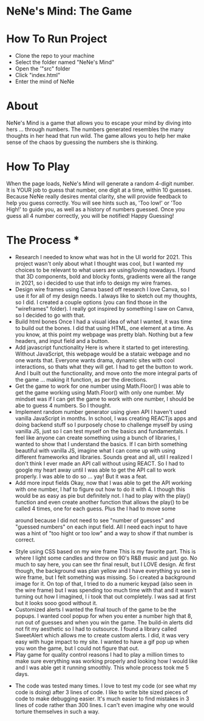 # NeNe's Mind: The Game

# How To Run Project
- Clone the repo to your machine
- Select the folder named "NeNe's Mind"
- Open the '"src" folder
- Click "index.html"
- Enter the mind of NeNe

# About 

NeNe's Mind is a game that allows you to escape your mind by diving into hers ... through numbers. The numbers generated resembles the many thoughts in her head that run wild. The game allows you to help her make sense of the chaos by guessing the numbers she is thinking. 

# How To Play 

When the page loads, NeNe's Mind will generate a random 4-digit number. It is YOUR job to guess that number, one digit at a time, within 10 guesses. Because NeNe really desires mental clarity, she will provide feedback to help you guess correctly. You will see hints such as, 'Too low!' or 'Too High!' to guide you, as well as a history of numbers guessed. Once you guess all 4 number correctly, you will be notified! Happy Guessing!

# The Process *
- Research
    I needed to know what was hot in the UI world for 2021. This project wasn't only about what I thought was cool, but I wanted my choices to be relevant to what users are using/loving nowadays. I found that 3D components, bold and blocky fonts, gradients were all the range in 2021, so i decided to use that info to design my wire frames.
- Design wire frames using Canva based off research
    I love Canva, so I use it for all of my design needs. I always like to sketch out my thoughts, so I did. I created a couple options (you can find those in the "wireframes" folder). I really got inspired by something I saw on Canva, so I decided to go with that.
- Build html bones
    Once I had a visual idea of what I wanted, it was time to build out the bones. I did that using HTML, one element at a time. As you know, at this point my webpage was pretty blah. Nothing but a few headers, and input field and a button.
- Add javascript functionality
    Here is where it started to get interesting. Without JavaScript, this webpage would be a stataic webpage and no one wants that. Everyone wants drama, dynamic sites with cool interactions, so thats what they will get. I had to get the button to work. And I built out the functionality, and move onto the more integral parts of the game ... making it function, as per the directions.
- Get the game to work for one number using Math.Floor()
    I was able to get the game working using Math.Floor() with only one number. My mindset was if I can get the game to work with one number, I should be abe to guess 4 numbers. So I thought.
- Implement random number generator using given API
    I haven't used vanilla JavaScript in months. In school, I was creating REACTjs apps and doing backend stuff so I purposely chose to challenge myself by using vanilla JS, just so I can test myself on the basics and fundamentals. I feel like anyone can create something using a bunch of libraries, I wanted to show that I understand the basics. If I can birth something beautiful with vanilla JS, imagine what I can come up with using different frameworks and libraries. Sounds great and all, util I realized I don't think I ever made an API call without using REACT. So I had to google my heart away until I was able to get the API call to work properly. I was able to do so ... yay! But it was a feat.
- Add more input fields 
    Okay, now that I was able to get the API working with one number, I haf to figure out how to do it with 4. I though this would be as easy as pie but definitely not. I had to play with the play() function and even create another function that allows the play() to be called 4 times, one for each guess. Plus the I had to move some <p> around because I did not need to see "number of guesses" and "guessed numbers" on each input field. All I need each input to have was a hint of "too hight or too low" and a way to show if that number is correct.
- Style using CSS based on my wire frame
    This is my favorite part. This is where I light some candles and throw on 90's R&B music and just go. No much to say here, you can see thr final result, but I LOVE design. At first though, the background was plan yellow and I have everything yu see in wire frame, but I felt something was missing. So i created a background image for it. On top of that, I tried to do a numeric keypad (also seen in the wire frame) but I was spending too much time with that and it wasn't turning out how I imagined, I i took that out completely. I was sad at first but it looks sooo good without it.
- Customized alerts
    I wanted the final touch of the game to be the popups. I wanted cool popup for when you enter a number high that 8, run out of guesses and when you win the game. The build-in alerts did not fit my aesthetic so I had to outsource. I found a library called SweetAlert which allows me to create custom alerts. I did, it was very easy with huge impact to my site. I wanted to have a gif pop up when you won the game, but I could not figure that out.
- Play game for quality control reasons
    I had to play a million times to make sure everything was working properly and looking how I would like and I was able get it running smoothly. This whole process took me 5 days.


* The code was tested many times. I love to test my code (or see what my code is doing) after 3 lines of code. I like to write bite sized pieces of code to make debugging easier. It's much easier to find mistakes in 3 lines of code rather than 300 lines. I can't even imagine why one would torture themselves in such a way.
